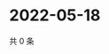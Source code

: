 # 2022-05-18

共 0 条

<!-- BEGIN WEIBO -->
<!-- 最后更新时间 Wed May 18 2022 05:10:14 GMT+0800 (China Standard Time) -->

<!-- END WEIBO -->
